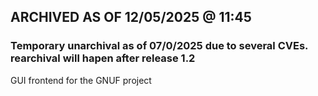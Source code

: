 ## ARCHIVED AS OF 12/05/2025 @ 11:45
### Temporary unarchival as of 07/0/2025 due to several CVEs. rearchival will hapen after release 1.2
GUI frontend for the GNUF project
